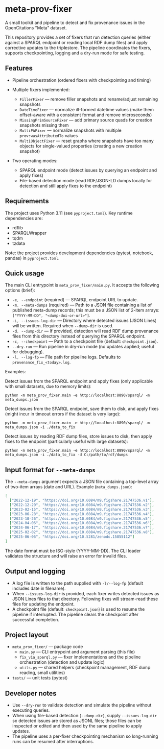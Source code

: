 # meta-prov-fixer

A small toolkit and pipeline to detect and fix provenance issues in the OpenCitations "Meta" dataset.

This repository provides a set of fixers that run detection queries (either against a SPARQL endpoint or reading local RDF dump files) and apply corrective updates to the triplestore. The pipeline coordinates the fixers, supports checkpointing, logging and a dry-run mode for safe testing.

## Features

- Pipeline orchestration (ordered fixers with checkpointing and timing)
- Multiple fixers implemented:
  - `FillerFixer` — remove filler snapshots and rename/adjust remaining snapshots
  - `DateTimeFixer` — normalize ill-formed datetime values (make them offset-aware with a consistent format and remove microseconds)
  - `MissingPrimSourceFixer` — add primary source quads for creation snapshots missing them
  - `MultiPAFixer` — normalize snapshots with multiple `prov:wasAttributedTo` values
  - `MultiObjectFixer` — reset graphs where snapshots have too many objects for single-valued properties (creating a new creation snapshot)

- Two operating modes:
  - SPARQL endpoint mode (detect issues by querying an endpoint and apply fixes)
  - File-based detection mode (read RDF/JSON-LD dumps locally for detection and still apply fixes to the endpoint)

## Requirements

The project uses Python 3.11 (see `pyproject.toml`). Key runtime dependencies are:

- rdflib
- SPARQLWrapper
- tqdm
- tzdata

Note: the project provides development dependencies (pytest, notebook, pandas) in `pyproject.toml`.

## Quick usage

The main CLI entrypoint is `meta_prov_fixer/main.py`. It accepts the following options (brief):

- `-e, --endpoint` (required) — SPARQL endpoint URL to update.
- `-m, --meta-dumps` (required) — Path to a JSON file containing a list of published meta-dump records; this must be a JSON list of 2-item arrays: `["YYYY-MM-DD", "<dump-doi-or-url>"]`.
- `-i, --issues-log-dir` — Directory where detected issues (JSON Lines) will be written. Required when `--dump-dir` is used.
- `-d, --dump-dir` — If provided, detection will read RDF dump provenance files from this directory instead of querying the SPARQL endpoint.
- `-c, --checkpoint` — Path to a checkpoint file (default: `checkpoint.json`).
- `--dry-run` — Run pipeline in dry-run mode (no updates applied; useful for debugging).
- `-l, --log-fp` — File path for pipeline logs. Defaults to `provenance_fix_<today>.log`.

Examples:

Detect issues from the SPARQL endpoint and apply fixes (only applicable with small datasets, due to memory limits):

```shell
python -m meta_prov_fixer.main -e http://localhost:8890/sparql/ -m meta_dumps.json
```

Detect issues from the SPARQL endpoint, save them to disk, and apply fixes (might incur in timeout errors if the dataset is very large):

```shell
python -m meta_prov_fixer.main -e http://localhost:8890/sparql/ -m meta_dumps.json -i ./data_to_fix
```

Detect issues by reading RDF dump files, store issues to disk, then apply fixes to the endpoint (particularly useful with large datasets):

```shell
python -m meta_prov_fixer.main -e http://localhost:8890/sparql/ -m meta_dumps.json -i ./data_to_fix -d C:/path/to/rdf/dumps
```

## Input format for `--meta-dumps`

The `--meta-dumps` argument expects a JSON file containing a top-level array of two-item arrays (date and URL). Example (`meta_dumps.json`):

```json
[
  ["2022-12-19", "https://doi.org/10.6084/m9.figshare.21747536.v1"],
  ["2022-12-20", "https://doi.org/10.6084/m9.figshare.21747536.v2"],
  ["2023-02-15", "https://doi.org/10.6084/m9.figshare.21747536.v3"],
  ["2023-06-28", "https://doi.org/10.6084/m9.figshare.21747536.v4"],
  ["2023-10-26", "https://doi.org/10.6084/m9.figshare.21747536.v5"],
  ["2024-04-06", "https://doi.org/10.6084/m9.figshare.21747536.v6"],
  ["2024-06-17", "https://doi.org/10.6084/m9.figshare.21747536.v7"],
  ["2025-02-02", "https://doi.org/10.6084/m9.figshare.21747536.v8"],
  ["2025-06-06", "https://doi.org/10.5281/zenodo.15855112"]
]
```

The date format must be ISO-style (YYYY-MM-DD). The CLI loader validates the structure and will raise an error for invalid files.

## Output and logging

- A log file is written to the path supplied with `-l/--log-fp` (default includes date in filename).
- When `--issues-log-dir` is provided, each fixer writes detected issues as JSON Lines files to that directory. Following fixes will stream-read these files for updating the endpoint.
- A checkpoint file (default: `checkpoint.json`) is used to resume the pipeline if interrupted. The pipeline clears the checkpoint after successful completion.

## Project layout

- `meta_prov_fixer/` — package code
  - `main.py` — CLI entrypoint and argument parsing (this file)
  - `fix_via_sparql.py` — fixer implementations and the pipeline orchestration (detection and update logic)
  - `utils.py` — shared helpers (checkpoint management, RDF dump reading, small utilities)
- `tests/` — unit tests (pytest)

## Developer notes

- Use `--dry-run` to validate detection and simulate the pipeline without executing queries.
- When using file-based detection (`--dump-dir`), supply `--issues-log-dir` so detected issues are stored as JSONL files; those files can be inspected or edited and then used by the same pipeline to apply updates.
- The pipeline uses a per-fixer checkpointing mechanism so long-running runs can be resumed after interruptions.
